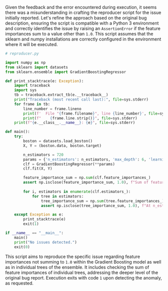 Given the feedback and the error encountered during execution, it seems there was a misunderstanding in crafting the reproducer script for the issue initially reported. Let's refine the approach based on the original bug description, ensuring the script is compatible with a Python 3 environment and correctly identifies the issue by raising an `AssertionError` if the feature importances sum to a value other than `1.0`. This script assumes that the sklearn and numpy installations are correctly configured in the environment where it will be executed.

```python
# reproducer.py

import numpy as np
from sklearn import datasets
from sklearn.ensemble import GradientBoostingRegressor

def print_stacktrace(e: Exception):
    import traceback
    import sys
    tb = traceback.extract_tb(e.__traceback__)
    print("Traceback (most recent call last):", file=sys.stderr)
    for frame in tb:
        line_number = frame.lineno
        print(f'  File "{frame.filename}", line {line_number}', file=sys.stderr)
        print(f"    {frame.line.strip()}", file=sys.stderr)
    print(f"{e.__class__.__name__}: {e}", file=sys.stderr)

def main():
    try:
        boston = datasets.load_boston()
        X, Y = (boston.data, boston.target)

        n_estimators = 720
        params = {'n_estimators': n_estimators, 'max_depth': 6, 'learning_rate': 0.1}
        clf = GradientBoostingRegressor(**params)
        clf.fit(X, Y)

        feature_importance_sum = np.sum(clf.feature_importances_)
        assert np.isclose(feature_importance_sum, 1.0), f"Sum of feature importances is not equal to 1, was {feature_importance_sum}"
        
        for i, estimators in enumerate(clf.estimators_):
            for tree in estimators:
                tree_importance_sum = np.sum(tree.feature_importances_)
                assert np.isclose(tree_importance_sum, 1.0), f"At n_estimators = {i}, feature importance sum = {tree_importance_sum}"

    except Exception as e:
        print_stacktrace(e)
        exit(1)

if __name__ == "__main__":
    main()
    print("No issues detected.")
    exit(0)
```

This script aims to reproduce the specific issue regarding feature importances not summing to `1.0` within the Gradient Boosting model as well as in individual trees of the ensemble. It includes checking the sum of feature importances of individual trees, addressing the deeper level of the original bug report. Execution exits with code `1` upon detecting the anomaly, as requested.